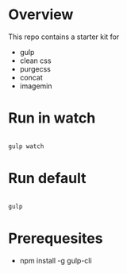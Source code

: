 # Overview

This repo contains a starter kit for

- gulp
- clean css
- purgecss
- concat
- imagemin

# Run in watch

```bash

gulp watch

```

# Run default

```bash

gulp

```

# Prerequesites

- npm install -g gulp-cli
